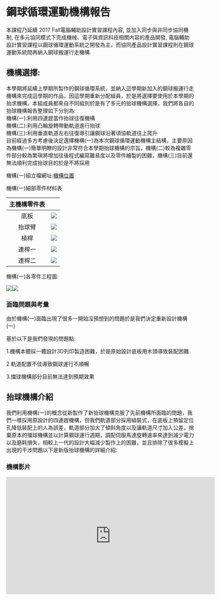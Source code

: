# 鋼球循環運動機構報告

本課程乃延續 2017 Fall電腦輔助設計實習課程內容, 並加入同步與非同步協同機制, 在多元協同模式下完成機械、電子與資訊科技相關內容的產品開發, 電腦輔助設計實習課程以鋼球循環運動系統之開發為主，而協同產品設計實習課程則在鋼球運動系統間再納入鋼球搬運行走機構.

## 機構選擇:

本學期將延續上學期所製作的鋼球循環系統，並納入這學期新加入的鋼球搬運行走機構來完成這學期的作品，因這學期重新分配組員，於是將選擇要使用於本學期的抬求機構，本組成員都來自不同組別於是有了多元的抬球機構選擇，我們將各自的抬球機構報告整理如下分別為:  
機構\(一\):利用四連趕當作抬球往復機構  
機構\(二\):利用凸輪旋轉帶動軌道進行抬球  
機構\(三\):利用垂直軌道左右往復導引讓鋼球沿著頃協軌道往上爬升  
目前經過多方考慮後決定選擇機構\(一\)為本次鋼球循環運動機構主結構，主要原因為機構\(一\)簡單明瞭的設計非常符合本學期抬球機構的宗旨，機構\(二\)較為複雜零件部分較為繁瑣將增加往後程式編寫難易度以及零件繪製的困難，機構\(三\)目前還無法順利完成抬球目的於是不將採用

機構\(一\)組立檔網址:[機構位置](https://github.com/s40523136/cd2018/tree/master/mechanism/first%20generation)

機構\(一\)細部零件材料表

| 主機構零件表 |  |
| :---: | :---: |
| 底板 | ![](../.gitbook/assets/15import.png) |
| 抬球臂 | ![](../.gitbook/assets/17import.png) |
| 槓桿 | ![](../.gitbook/assets/18import.png) |
| 連桿一 | ![](../.gitbook/assets/19import.png) |
| 連桿二 | ![](../.gitbook/assets/20import.png) |

機構\(一\)各零件工程圖:

![](../.gitbook/assets/image_123b597.jpg)![](../.gitbook/assets/image_f606782.jpg)

### 面臨問題與考量

由於機構\(一\)面臨出現了很多一開始沒預想到的問題於是我們決定重新設計機構\(一\)

基於以下是我們發現的問題點:

1.機構本體採一體設計3D列印製造困難，於是原始設計底板用木頭導致裝配困難

2.軌道配置不佳導致鋼球運行不順暢

3.擋球機構部分目前無法達到預期效果

## 抬球機構介紹

我們利用機構\(一\)的概念從新製作了新抬球機構克服了先前機構所面臨的問題，我們一樣採用原設計的四連趕機構，但我們軌道部分採用組裝式，在底板上預留定位孔降低裝配上的人為誤差，軌道部分加大了傾斜角度以及讓軌道尺寸加入公差，捨棄原本的擋球機構並以計算鋼球運行週期，調配伺服馬達旋轉速率來達到減少電力以及磨耗損失，相較上一代的設計大幅減少製作上的困難，並且排除了很多模擬上出現的干涉問題以下是新版抬球機構的詳細介紹:

### 機構影片

<iframe width="560" height="315" src="https://www.youtube.com/embed/KgNo0L2eB7U" frameborder="0" allow="autoplay; encrypted-media" allowfullscreen></iframe>





